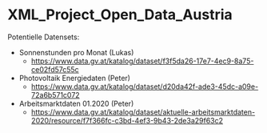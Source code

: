 # XML_Project_Open_Data_Austria
Potentielle Datensets:

- Sonnenstunden pro Monat (Lukas)
  - https://www.data.gv.at/katalog/dataset/f3f5da26-17e7-4ec9-8a75-ce02fd57c55c
- Photovoltaik Energiedaten (Peter)
  - https://www.data.gv.at/katalog/dataset/d20da42f-ade3-45dc-a09e-72a6b571c072
 - Arbeitsmarktdaten 01.2020 (Peter)
   - https://www.data.gv.at/katalog/dataset/aktuelle-arbeitsmarktdaten-2020/resource/f7f366fc-c3bd-4ef3-9b43-2de3a29f63c2
